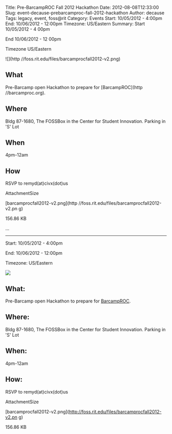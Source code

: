 Title: Pre-BarcampROC Fall 2012 Hackathon
Date: 2012-08-08T12:33:00
Slug: event-decause-prebarcamproc-fall-2012-hackathon
Author: decause
Tags: legacy, event, foss@rit
Category: Events
Start: 10/05/2012 - 4:00pm
End: 10/06/2012 - 12:00pm
Timezone: US/Eastern
Summary: 
	Start  10/05/2012 - 4 00pm

End  10/06/2012 - 12 00pm

Timezone  US/Eastern

![](http //foss.rit.edu/files/barcamprocfall2012-v2.png)

## What 

Pre-Barcamp open Hackathon to prepare for [BarcampROC](http //barcamproc.org).

## Where 

Bldg 87-1680, The FOSSBox in the Center for Student Innovation. Parking in 'S'
Lot

## When 

4pm-12am

## How 

RSVP to remyd(at)civx(dot)us

AttachmentSize

[barcamprocfall2012-v2.png](http //foss.rit.edu/files/barcamprocfall2012-v2.pn
g)

156.86 KB

 ... 

---
Start: 10/05/2012 - 4:00pm

End: 10/06/2012 - 12:00pm

Timezone: US/Eastern

![](http://foss.rit.edu/files/barcamprocfall2012-v2.png)

## What:

Pre-Barcamp open Hackathon to prepare for [BarcampROC](http://barcamproc.org).

## Where:

Bldg 87-1680, The FOSSBox in the Center for Student Innovation. Parking in 'S'
Lot

## When:

4pm-12am

## How:

RSVP to remyd(at)civx(dot)us

AttachmentSize

[barcamprocfall2012-v2.png](http://foss.rit.edu/files/barcamprocfall2012-v2.pn
g)

156.86 KB

